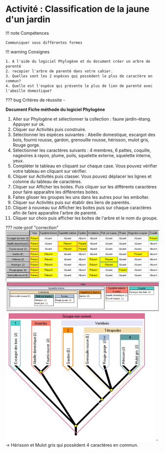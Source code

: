 # Activité : Classification de la jaune d'un jardin

!!! note Compétences

    Communiquer sous différentes formes  

!!! warning Consignes

    1. A l'aide du logiciel Phylogène et du document créer un arbre de parenté
    2. recopier l'arbre de parenté dans votre cahier.
    3. Quelles sont les 2 espèces qui possèdent le plus de caractère en commun?
    4. Quelle est l'espèce qui présente le plus de lien de parenté avec l'abeille domestique?

    
??? bug Critères de réussite
    - 

**Document Fiche méthode du logiciel Phylogène**

1. Aller sur Phylogène et sélectionner la collection : faune jardin-étang. Appuyer sur ok.
2. Cliquer sur Activités puis construire.
3. Sélectionner les espèces suivantes : Abeille domestique, escargot des bois, fourmi rousse, gardon, grenouille rousse, hérisson, mulot gris, Rouge gorge.
4. Sélectionner les caractères suivants : 4 membres, 6 pattes, coquille, nageoires à rayon, plume, poils, squelette externe, squelette interne, yeux.
5. Compléter le tableau en cliquant sur chaque case. Vous pouvez vérifier votre tableau en cliquant sur vérifier.
6. Cliquer sur Activités puis classer. Vous pouvez déplacer les lignes et colonne du tableau de caractères.
7. Cliquer sur Afficher les boites. Puis cliquer sur les différents caractères pour faire apparaître les différentes boites.
8. Faites glisser les groupes les uns dans les autres pour les emboîter.
9. Cliquer sur Activités puis sur établir des liens de parentés.
10. Cliquer à nouveau sur Afficher les boites puis sur chaque caractères afin de faire apparaître l'arbre de parenté.
11. Cliquer sur choix puis afficher les boites de l'arbre et  le nom du groupe.



??? note-prof "correction"
    ![](pictures/correctionPhylogeneJardin1.png)
    ![](pictures/correctionPhylogeneJardin2.png)
    ![](pictures/correctionPhylogeneJardin3.png)
     --> Hérisson et Mulot gris qui possèdent 4 caractères en commun.
